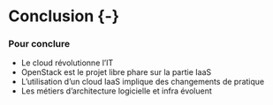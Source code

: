 # Conclusion {-}

### Pour conclure

-   Le cloud révolutionne l’IT
-   OpenStack est le projet libre phare sur la partie IaaS
-   L’utilisation d’un cloud IaaS implique des changements de pratique
-   Les métiers d’architecture logicielle et infra évoluent

